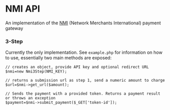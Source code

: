 # NMI API

An implementation of the [NMI](https://secure.networkmerchants.com/gw/merchants/resources/integration/integration_portal.php#integration_overview) (Network Merchants International) payment gateway

### 3-Step

Currently the only implementation. See `example.php` for information on how to use, essentially two main methods are exposed:

	// creates an object, provide API key and optional redirect URL
    $nmi=new Nmi3Step(NMI_KEY);

    // returns a submission url as step 1, send a numeric amount to charge
    $url=$nmi->get_url($amount);

    // Sends the payment with a provided token. Returns a payment result or throws an exception
    $payment=$nmi->submit_payment($_GET['token-id']);